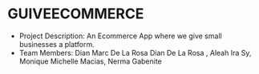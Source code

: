 # GUIVEECOMMERCE
- Project Description: An Ecommerce App where we give small businesses a platform.
- Team Members: Dian Marc De La Rosa
Dian De La Rosa
, Aleah Ira Sy, Monique Michelle Macias, Nerma Gabenite
